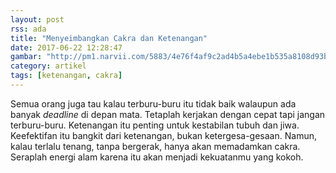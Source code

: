 ```yaml
---
layout: post
rss: ada
title: "Menyeimbangkan Cakra dan Ketenangan"
date: 2017-06-22 12:28:47
gambar: "http://pm1.narvii.com/5883/4e76f4af9c2ad4b5a4ebe1b535a8108d93b65b8c_hq.jpg"
category: artikel
tags: [ketenangan, cakra]
---
```


Semua orang juga tau kalau terburu-buru itu tidak baik walaupun ada banyak _deadline_ di depan mata. Tetaplah kerjakan dengan cepat tapi jangan terburu-buru. Ketenangan itu penting untuk kestabilan tubuh dan jiwa. Keefektifan itu bangkit dari ketenangan, bukan ketergesa-gesaan. Namun, kalau terlalu tenang, tanpa bergerak, hanya akan memadamkan cakra. Seraplah energi alam karena itu akan menjadi kekuatanmu yang kokoh.